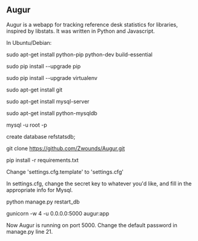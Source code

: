 ## Augur

Augur is a webapp for tracking reference desk statistics for libraries, inspired by libstats. It was written in Python and Javascript.

In Ubuntu/Debian:

sudo apt-get install python-pip python-dev build-essential 

sudo pip install --upgrade pip

sudo pip install --upgrade virtualenv

sudo apt-get install git

sudo apt-get install mysql-server

sudo apt-get install python-mysqldb

mysql -u root -p

create database refstatsdb;

git clone https://github.com/Zwounds/Augur.git

pip install -r requirements.txt

Change 'settings.cfg.template' to 'settings.cfg'

In settings.cfg, change the secret key to whatever you'd like, and fill in the appropriate info for Mysql.

python manage.py restart_db

gunicorn -w 4 -u 0.0.0.0:5000 augur:app

Now Augur is running on port 5000. Change the default password in manage.py line 21.
